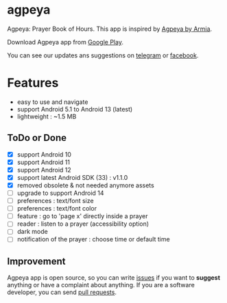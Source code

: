 # agpeya
 Agpeya: Prayer Book of Hours. This app is inspired by [Agpeya by Armia](https://play.google.com/store/apps/details?id=com.coptsonline.agpeya).

 Download Agpeya app from [Google Play](https://play.google.com/store/apps/details?id=com.softwarepharaoh.agpeya).

 You can see our updates ans suggestions on [telegram](https://t.me/abanoubchan) or [facebook](https://facebook.com/AbanoubHannaDotCom).

 # Features
 - easy to use and navigate
 - support Android 5.1 to Android 13 (latest)
 - lightweight : ~1.5 MB

## ToDo or Done
- [x] support Android 10
- [x] support Android 11
- [x] support Android 12
- [x] support latest Android SDK (33) : v1.1.0
- [x] removed obsolete & not needed anymore assets
- [ ] upgrade to support Android 14
- [ ] preferences : text/font size
- [ ] preferences : text/font color
- [ ] feature : go to 'page x' directly inside a prayer
- [ ] reader : listen to a prayer (accessibility option)
- [ ] dark mode
- [ ] notification of the prayer : choose time or default time

## Improvement

Agpeya app is open source, so you can write [issues](https://github.com/abanoubha/agpeya/issues) if you want to __suggest__ anything or have a complaint about anything. If you are a software developer, you can send [pull requests](https://github.com/abanoubha/agpeya/pulls).
